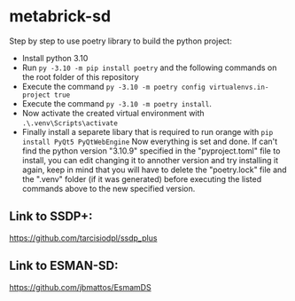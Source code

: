 # metabrick-sd
Step by step to use poetry library to build the python project:
- Install python 3.10
- Run `py -3.10 -m pip install poetry` and the following commands on the root folder of this repository
- Execute the command `py -3.10 -m poetry config virtualenvs.in-project true`
- Execute the command `py -3.10 -m poetry install`.
- Now activate the created virtual environment with `.\.venv\Scripts\activate`
- Finally install a separete libary that is required to run orange with `pip install PyQt5 PyQtWebEngine`
 Now everything is set and done. If can't find the python version "3.10.9" specified in the "pyproject.toml" file to install, you can edit changing it to annother version and try installing it again, keep in mind that you will have to delete the "poetry.lock" file and the ".venv" folder (if it was generated) before executing the listed commands above to the new specified version.
## Link to SSDP+:
https://github.com/tarcisiodpl/ssdp_plus
## Link to ESMAN-SD:
https://github.com/jbmattos/EsmamDS
